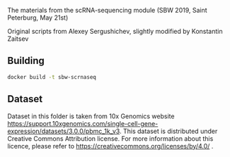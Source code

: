 The materials from the scRNA-sequencing module (SBW 2019, Saint Peterburg, May 21st)

Original scripts from Alexey Sergushichev, slightly modified by Konstantin Zaitsev

## Building

```bash
docker build -t sbw-scrnaseq
```

## Dataset

Dataset in this folder is taken from 10x Genomics website https://support.10xgenomics.com/single-cell-gene-expression/datasets/3.0.0/pbmc_1k_v3. This dataset is distributed under Creative Commons Attribution license. For more information about this licence, please refer to https://creativecommons.org/licenses/by/4.0/ .


